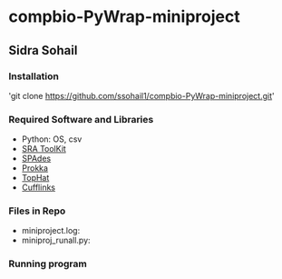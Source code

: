 # compbio-PyWrap-miniproject
## Sidra Sohail
### Installation
'git clone https://github.com/ssohail1/compbio-PyWrap-miniproject.git'
### Required Software and Libraries
- Python: OS, csv
- [SRA ToolKit](https://github.com/ncbi/sra-tools/wiki/01.-Downloading-SRA-Toolkit#sra-toolkit)
- [SPAdes](https://github.com/ablab/spades#installation)
- [Prokka](https://github.com/tseemann/prokka#installation)
- [TopHat](https://ccb.jhu.edu/software/tophat/downloads/)
- [Cufflinks](http://cole-trapnell-lab.github.io/cufflinks/install/)

### Files in Repo
- miniproject.log:
- miniproj_runall.py:

### Running program
